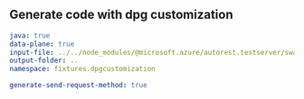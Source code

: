 ## Generate code with dpg customization

```yaml
java: true
data-plane: true
input-file: ../../node_modules/@microsoft.azure/autorest.testserver/swagger/dpg-customization.json
output-folder: ..
namespace: fixtures.dpgcustomization

generate-send-request-method: true
```

